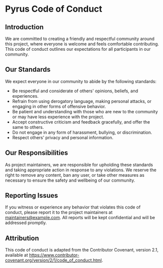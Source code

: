 # Pyrus Code of Conduct

## Introduction

We are committed to creating a friendly and respectful community around this project, where everyone is welcome and feels comfortable contributing. This code of conduct outlines our expectations for all participants in our community.

## Our Standards

We expect everyone in our community to abide by the following standards:

- Be respectful and considerate of others' opinions, beliefs, and experiences.
- Refrain from using derogatory language, making personal attacks, or engaging in other forms of offensive behavior.
- Be patient and understanding with those who are new to the community or may have less experience with the project.
- Accept constructive criticism and feedback gracefully, and offer the same to others.
- Do not engage in any form of harassment, bullying, or discrimination.
- Respect others' privacy and personal information.

## Our Responsibilities

As project maintainers, we are responsible for upholding these standards and taking appropriate action in response to any violations. We reserve the right to remove any content, ban any user, or take other measures as necessary to ensure the safety and wellbeing of our community.

## Reporting Issues

If you witness or experience any behavior that violates this code of conduct, please report it to the project maintainers at [maintainers@example.com](mailto:maintainers@example.com). All reports will be kept confidential and will be addressed promptly.

## Attribution

This code of conduct is adapted from the Contributor Covenant, version 2.1, available at https://www.contributor-covenant.org/version/2/1/code_of_conduct.html.
